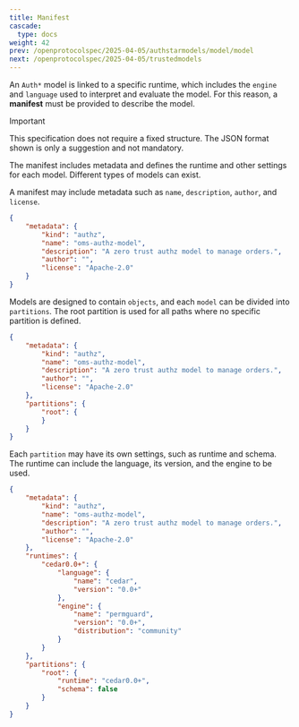 ```yaml
---
title: Manifest
cascade:
  type: docs
weight: 42
prev: /openprotocolspec/2025-04-05/authstarmodels/model/model
next: /openprotocolspec/2025-04-05/trustedmodels
---
```


An `Auth*` model is linked to a specific runtime, which includes the `engine` and `language` used to interpret and evaluate the model. For this reason, a **manifest** must be provided to describe the model.

> [!IMPORTANT]
> This specification does not require a fixed structure. The JSON format shown is only a suggestion and not mandatory.

The manifest includes metadata and defines the runtime and other settings for each model. Different types of models can exist.

A manifest may include metadata such as `name`, `description`, `author`, and `license`.

```json
{
    "metadata": {
        "kind": "authz",
        "name": "oms-authz-model",
        "description": "A zero trust authz model to manage orders.",
        "author": "",
        "license": "Apache-2.0"
    }
}
```

Models are designed to contain `objects`, and each `model` can be divided into `partitions`. The root partition is used for all paths where no specific partition is defined.

```json
{
    "metadata": {
        "kind": "authz",
        "name": "oms-authz-model",
        "description": "A zero trust authz model to manage orders.",
        "author": "",
        "license": "Apache-2.0"
    },
    "partitions": {
        "root": {
        }
    }
}
```

Each `partition` may have its own settings, such as runtime and schema.  
The runtime can include the language, its version, and the engine to be used.

```json
{
    "metadata": {
        "kind": "authz",
        "name": "oms-authz-model",
        "description": "A zero trust authz model to manage orders.",
        "author": "",
        "license": "Apache-2.0"
    },
    "runtimes": {
        "cedar0.0+": {
            "language": {
                "name": "cedar",
                "version": "0.0+"
            },
            "engine": {
                "name": "permguard",
                "version": "0.0+",
                "distribution": "community"
            }
        }
    },
    "partitions": {
        "root": {
            "runtime": "cedar0.0+",
            "schema": false
        }
    }
}
```
